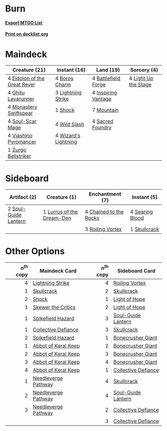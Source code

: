 # Burn

#### [Export MTGO List](../collection/Burn/Burn.txt)
#### [Print on decklist.org](http://decklist.org/?deckmain=4%09Battlefield%20Forge%0A4%09Boros%20Charm%0A4%09Eidolon%20of%20the%20Great%20Revel%0A4%09Ghitu%20Lavarunner%0A4%09Inspiring%20Vantage%0A4%09Light%20Up%20the%20Stage%0A3%09Lightning%20Strike%0A4%09Monastery%20Swiftspear%0A7%09Mountain%0A4%09Sacred%20Foundry%0A1%09Shock%0A4%09Soul-Scar%20Mage%0A4%09Viashino%20Pyromancer%0A4%09Wild%20Slash%0A4%09Wizard's%20Lightning%0A1%09Zurgo%20Bellstriker&deckside=4%09Chained%20to%20the%20Rocks%0A1%09Lurrus%20of%20the%20Dream-Den%0A3%09Roiling%20Vortex%0A4%09Searing%20Blood%0A1%09Skullcrack%0A2%09Soul-Guide%20Lantern)
# Maindeck

|                                             Creature (21)                                             |                                         Instant (16)                                          |                                          Land (19)                                           |                                          Sorcery (4)                                          |
|-------------------------------------------------------------------------------------------------------|-----------------------------------------------------------------------------------------------|----------------------------------------------------------------------------------------------|-----------------------------------------------------------------------------------------------|
|4 [Eidolon of the Great Revel](http://gatherer.wizards.com/Pages/Card/Details.aspx?multiverseid=442117)|4 [Boros Charm](http://gatherer.wizards.com/Pages/Card/Details.aspx?multiverseid=442188)       |4 [Battlefield Forge](http://gatherer.wizards.com/Pages/Card/Details.aspx?multiverseid=129479)|4 [Light Up the Stage](http://gatherer.wizards.com/Pages/Card/Details.aspx?multiverseid=457251)|
|4 [Ghitu Lavarunner](http://gatherer.wizards.com/Pages/Card/Details.aspx?multiverseid=443015)          |3 [Lightning Strike](http://gatherer.wizards.com/Pages/Card/Details.aspx?multiverseid=383299)  |4 [Inspiring Vantage](http://gatherer.wizards.com/Pages/Card/Details.aspx?multiverseid=417819)|                                                                                               |
|4 [Monastery Swiftspear](http://gatherer.wizards.com/Pages/Card/Details.aspx?multiverseid=438706)      |1 [Shock](http://gatherer.wizards.com/Pages/Card/Details.aspx?multiverseid=129732)             |7 [Mountain](http://gatherer.wizards.com/Pages/Card/Details.aspx?multiverseid=439859)         |                                                                                               |
|4 [Soul-Scar Mage](http://gatherer.wizards.com/Pages/Card/Details.aspx?multiverseid=426850)            |4 [Wild Slash](http://gatherer.wizards.com/Pages/Card/Details.aspx?multiverseid=391959)        |4 [Sacred Foundry](http://gatherer.wizards.com/Pages/Card/Details.aspx?multiverseid=405106)   |                                                                                               |
|4 [Viashino Pyromancer](http://gatherer.wizards.com/Pages/Card/Details.aspx?multiverseid=447302)       |4 [Wizard's Lightning](http://gatherer.wizards.com/Pages/Card/Details.aspx?multiverseid=443040)|                                                                                              |                                                                                               |
|1 [Zurgo Bellstriker](http://gatherer.wizards.com/Pages/Card/Details.aspx?multiverseid=394748)         |                                                                                               |                                                                                              |                                                                                               |


# Sideboard

|                                         Artifact (2)                                          |                                            Creature (1)                                            |                                         Enchantment (7)                                         |                                       Instant (5)                                        |
|-----------------------------------------------------------------------------------------------|----------------------------------------------------------------------------------------------------|-------------------------------------------------------------------------------------------------|------------------------------------------------------------------------------------------|
|2 [Soul-Guide Lantern](http://gatherer.wizards.com/Pages/Card/Details.aspx?multiverseid=476488)|1 [Lurrus of the Dream-Den](http://gatherer.wizards.com/Pages/Card/Details.aspx?multiverseid=479746)|4 [Chained to the Rocks](http://gatherer.wizards.com/Pages/Card/Details.aspx?multiverseid=373521)|4 [Searing Blood](http://gatherer.wizards.com/Pages/Card/Details.aspx?multiverseid=378483)|
|                                                                                               |                                                                                                    |3 [Roiling Vortex](http://gatherer.wizards.com/Pages/Card/Details.aspx?multiverseid=491797)      |1 [Skullcrack](http://gatherer.wizards.com/Pages/Card/Details.aspx?multiverseid=366238)   |


# Other Options

|*n*<sup>th</sup> copy|                                        Maindeck Card                                         |*n*<sup>th</sup> copy|                                        Sideboard Card                                        |
|--------------------:|----------------------------------------------------------------------------------------------|--------------------:|----------------------------------------------------------------------------------------------|
|                    4|[Lightning Strike](http://gatherer.wizards.com/Pages/Card/Details.aspx?multiverseid=383299)   |                    4|[Roiling Vortex](http://gatherer.wizards.com/Pages/Card/Details.aspx?multiverseid=491797)     |
|                    1|[Skullcrack](http://gatherer.wizards.com/Pages/Card/Details.aspx?multiverseid=366238)         |                    2|[Skullcrack](http://gatherer.wizards.com/Pages/Card/Details.aspx?multiverseid=366238)         |
|                    2|[Shock](http://gatherer.wizards.com/Pages/Card/Details.aspx?multiverseid=129732)              |                    1|[Light of Hope](http://gatherer.wizards.com/Pages/Card/Details.aspx?multiverseid=479540)      |
|                    1|[Skewer the Critics](http://gatherer.wizards.com/Pages/Card/Details.aspx?multiverseid=457259) |                    2|[Light of Hope](http://gatherer.wizards.com/Pages/Card/Details.aspx?multiverseid=479540)      |
|                    1|[Spikefield Hazard](http://gatherer.wizards.com/Pages/Card/Details.aspx?multiverseid=491809)  |                    3|[Soul-Guide Lantern](http://gatherer.wizards.com/Pages/Card/Details.aspx?multiverseid=476488) |
|                    1|[Collective Defiance](http://gatherer.wizards.com/Pages/Card/Details.aspx?multiverseid=414420)|                    3|[Skullcrack](http://gatherer.wizards.com/Pages/Card/Details.aspx?multiverseid=366238)         |
|                    2|[Spikefield Hazard](http://gatherer.wizards.com/Pages/Card/Details.aspx?multiverseid=491809)  |                    1|[Bonecrusher Giant](http://gatherer.wizards.com/Pages/Card/Details.aspx?multiverseid=473077)  |
|                    1|[Abbot of Keral Keep](http://gatherer.wizards.com/Pages/Card/Details.aspx?multiverseid=398411)|                    2|[Bonecrusher Giant](http://gatherer.wizards.com/Pages/Card/Details.aspx?multiverseid=473077)  |
|                    2|[Abbot of Keral Keep](http://gatherer.wizards.com/Pages/Card/Details.aspx?multiverseid=398411)|                    3|[Bonecrusher Giant](http://gatherer.wizards.com/Pages/Card/Details.aspx?multiverseid=473077)  |
|                    3|[Abbot of Keral Keep](http://gatherer.wizards.com/Pages/Card/Details.aspx?multiverseid=398411)|                    4|[Bonecrusher Giant](http://gatherer.wizards.com/Pages/Card/Details.aspx?multiverseid=473077)  |
|                    4|[Abbot of Keral Keep](http://gatherer.wizards.com/Pages/Card/Details.aspx?multiverseid=398411)|                    1|[Collective Defiance](http://gatherer.wizards.com/Pages/Card/Details.aspx?multiverseid=414420)|
|                    1|[Needleverge Pathway](http://gatherer.wizards.com/Pages/Card/Details.aspx?multiverseid=491918)|                    4|[Skullcrack](http://gatherer.wizards.com/Pages/Card/Details.aspx?multiverseid=366238)         |
|                    2|[Needleverge Pathway](http://gatherer.wizards.com/Pages/Card/Details.aspx?multiverseid=491918)|                    4|[Soul-Guide Lantern](http://gatherer.wizards.com/Pages/Card/Details.aspx?multiverseid=476488) |
|                    3|[Needleverge Pathway](http://gatherer.wizards.com/Pages/Card/Details.aspx?multiverseid=491918)|                    2|[Collective Defiance](http://gatherer.wizards.com/Pages/Card/Details.aspx?multiverseid=414420)|
|                     |                                                                                              |                    3|[Collective Defiance](http://gatherer.wizards.com/Pages/Card/Details.aspx?multiverseid=414420)|

